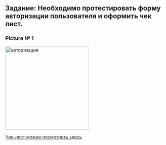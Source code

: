 ## Задание: Необходимо протестировать форму авторизации пользователя и оформить чек лист. 

### Picture № 1

<img width="264" alt="авторизация" src="https://user-images.githubusercontent.com/100410326/156147579-7d418b29-36ae-4b40-a497-9d2764f0fac7.png">



<p><a href="https://docs.google.com/spreadsheets/d/1HLle_jrWKJWqic7MXeYbEba0FEYyeEytAQYXniPcECI/edit?usp=sharing">Чек-лист можно посмотреть здесь</a></p>
